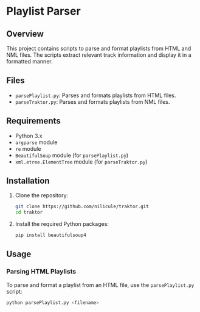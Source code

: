 # Playlist Parser

## Overview

This project contains scripts to parse and format playlists from HTML and NML files. The scripts extract relevant track information and display it in a formatted manner.

## Files

- `parsePlaylist.py`: Parses and formats playlists from HTML files.
- `parseTraktor.py`: Parses and formats playlists from NML files.

## Requirements

- Python 3.x
- `argparse` module
- `re` module
- `BeautifulSoup` module (for `parsePlaylist.py`)
- `xml.etree.ElementTree` module (for `parseTraktor.py`)

## Installation

1. Clone the repository:
    ```sh
    git clone https://github.com/nilicule/traktor.git
    cd traktor
    ```

2. Install the required Python packages:
    ```sh
    pip install beautifulsoup4
    ```

## Usage

### Parsing HTML Playlists

To parse and format a playlist from an HTML file, use the `parsePlaylist.py` script:

```sh
python parsePlaylist.py <filename>